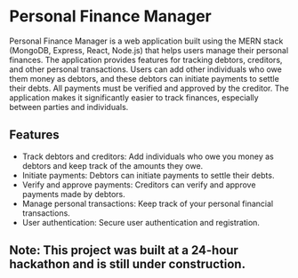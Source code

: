 # Personal Finance Manager

Personal Finance Manager is a web application built using the MERN stack (MongoDB, Express, React, Node.js) that helps users manage their personal finances. The application provides features for tracking debtors, creditors, and other personal transactions. Users can add other individuals who owe them money as debtors, and these debtors can initiate payments to settle their debts. All payments must be verified and approved by the creditor. The application makes it significantly easier to track finances, especially between parties and individuals.

## Features

- Track debtors and creditors: Add individuals who owe you money as debtors and keep track of the amounts they owe.
- Initiate payments: Debtors can initiate payments to settle their debts.
- Verify and approve payments: Creditors can verify and approve payments made by debtors.
- Manage personal transactions: Keep track of your personal financial transactions.
- User authentication: Secure user authentication and registration.

## Note: This project was built at a 24-hour hackathon and is still under construction.

